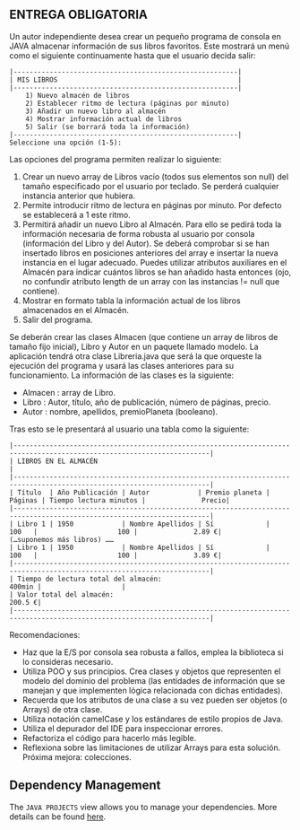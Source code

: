 ## ENTREGA OBLIGATORIA
Un autor independiente desea crear un pequeño programa de consola en JAVA almacenar información de sus libros favoritos. Este mostrará un menú como el siguiente continuamente hasta que el usuario decida salir: 
```
|--------------------------------------------------------| 
| MIS LIBROS                                             | 
|--------------------------------------------------------| 
    1) Nuevo almacén de libros 
    2) Establecer ritmo de lectura (páginas por minuto)
    3) Añadir un nuevo libro al almacén 
    4) Mostrar información actual de libros 
    5) Salir (se borrará toda la información) 
|--------------------------------------------------------| 
Seleccione una opción (1-5): 
```
Las opciones del programa permiten realizar lo siguiente: 
 1. Crear un nuevo array de Libros vacío (todos sus elementos son null) del tamaño especificado por el usuario por teclado. Se perderá cualquier instancia anterior que hubiera. 
 2. Permite introducir ritmo de lectura en páginas por minuto. Por defecto se establecerá a 1 este ritmo. 
 3. Permitirá añadir un nuevo Libro al Almacén. Para ello se pedirá toda la información necesaria de forma robusta al usuario por consola (información del Libro y del Autor). Se deberá comprobar si se han insertado libros en posiciones anteriores del array e insertar la nueva instancia en el lugar adecuado. Puedes utilizar atributos auxiliares en el Almacén para indicar cuántos libros se han añadido hasta entonces (ojo, no confundir atributo length de un array con las instancias != null que contiene). 
 4. Mostrar en formato tabla la información actual de los libros almacenados en el Almacén. 
 5. Salir del programa. 
 
 Se deberán crear las clases Almacen (que contiene un array de libros de tamaño fijo inicial), Libro y Autor en un paquete llamado modelo. 
 La aplicación tendrá otra clase Libreria.java que será la que orqueste la ejecución del programa y usará las clases anteriores para su funcionamiento. La información de las clases es la siguiente: 
 - Almacen : array de Libro. 
 - Libro : Autor, título, año de publicación, número de páginas, precio. 
 - Autor : nombre, apellidos, premioPlaneta (booleano). 

 Tras esto se le presentará al usuario una tabla como la siguiente: 
 ```
 |-----------------------------------------------------------------------------------------------------------------------| 
 | LIBROS EN EL ALMACÉN                                                                                                  | 
 |-----------------------------------------------------------------------------------------------------------------------| 
 | Título  | Año Publicación | Autor            | Premio planeta | Páginas | Tiempo lectura minutos |              Precio| 
 |-----------------------------------------------------------------------------------------------------------------------| 
 | Libro 1 | 1950            | Nombre Apellidos | Sí             |   100   |                    100 |              2.89 €| 
 (…suponemos más libros) …… 
 | Libro 1 | 1950            | Nombre Apellidos | Sí             |   100   |                    100 |              3.89 €| 
 |-----------------------------------------------------------------------------------------------------------------------| 
 | Tiempo de lectura total del almacén:                                                      400min |                    | 
 | Valor total del almacén:                                                                                       200.5 €| 
 |-----------------------------------------------------------------------------------------------------------------------| 
 ```

 Recomendaciones: 
 - Haz que la E/S por consola sea robusta a fallos, emplea la biblioteca si lo consideras necesario. 
 - Utiliza POO y sus principios. Crea clases y objetos que representen el modelo del dominio del problema (las entidades de información que se manejan y que implementen lógica relacionada con dichas entidades).
 - Recuerda que los atributos de una clase a su vez pueden ser objetos (o Arrays) de otra clase. 
 - Utiliza notación camelCase y los estándares de estilo propios de Java. 
 - Utiliza el depurador del IDE para inspeccionar errores.
 - Refactoriza el código para hacerlo más legible. 
 - Reflexiona sobre las limitaciones de utilizar Arrays para esta solución. Próxima mejora: colecciones.

## Dependency Management

The `JAVA PROJECTS` view allows you to manage your dependencies. More details can be found [here](https://github.com/microsoft/vscode-java-dependency#manage-dependencies).
